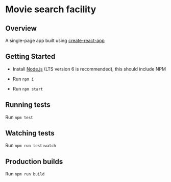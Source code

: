 # Movie search facility

## Overview
A single-page app built using [create-react-app](https://github.com/facebookincubator/create-react-app)

## Getting Started
* Install [Node.js](https://nodejs.org/en/) (LTS version 6 is recommended), this should include NPM

* Run `npm i`

* Run `npm start`

## Running tests
Run `npm test`

## Watching tests
Run `npm run test:watch`

## Production builds
Run `npm run build`
